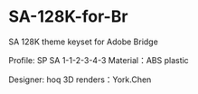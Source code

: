 # SA-128K-for-Br
SA 128K theme keyset for Adobe Bridge

Profile: SP SA 1-1-2-3-4-3
Material：ABS plastic

Designer: hoq
3D renders：York.Chen

